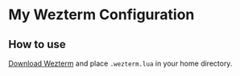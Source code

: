 # My Wezterm Configuration

## How to use

[Download Wezterm](https://wezfurlong.org/wezterm/installation.html) and place `.wezterm.lua` in your home directory.
